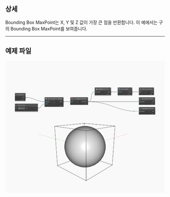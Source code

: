 ## 상세
Bounding Box MaxPoint는 X, Y 및 Z 값이 가장 큰 점을 반환합니다. 이 예에서는 구의 Bounding Box MaxPoint를 보여줍니다.
___
## 예제 파일

![MaxPoint](./Autodesk.DesignScript.Geometry.BoundingBox.MaxPoint_img.jpg)

